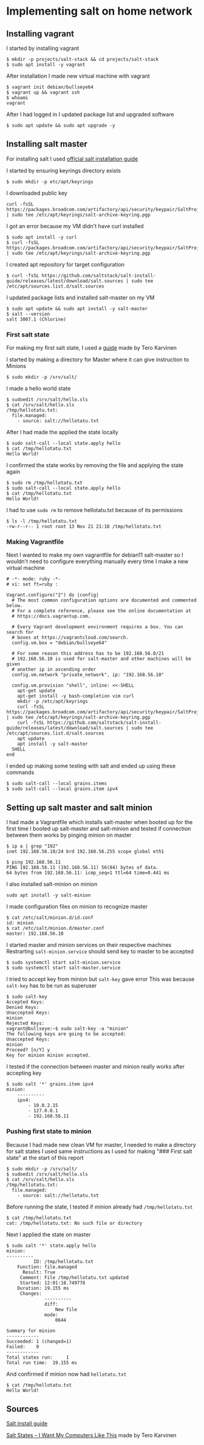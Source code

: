 # Implementing salt on home network

## Installing vagrant

I started by installing vagrant 

	$ mkdir -p projects/salt-stack && cd projects/salt-stack
	$ sudo apt install -y vagrant

After installation I made new virtual machine with vagrant

	$ vagrant init debian/bullseye64
	$ vagrant up && vagrant ssh
	$ whoami
	vagrant

After I had logged in I updated package list and upgraded software

	$ sudo apt update && sudo apt upgrade -y

## Installing salt master

For installing salt I used [official salt installation guide](https://docs.saltproject.io/salt/install-guide/en/latest/topics/install-by-operating-system/linux-deb.html)

I started by ensuring keyrings directory exists

    $ sudo mkdir -p etc/apt/keyrings

I downloaded public key
	
	curl -fsSL https://packages.broadcom.com/artifactory/api/security/keypair/SaltProjectKey/public | sudo tee /etc/apt/keyrings/salt-archive-keyring.pgp

I got an error because my VM didn't have curl installed

	$ sudo apt install -y curl
	$ curl -fsSL https://packages.broadcom.com/artifactory/api/security/keypair/SaltProjectKey/public | sudo tee /etc/apt/keyrings/salt-archive-keyring.pgp

I created apt repository for target configuration

	$ curl -fsSL https://github.com/saltstack/salt-install-guide/releases/latest/download/salt.sources | sudo tee /etc/apt/sources.list.d/salt.sources

I updated package lists and installed salt-master on my VM

	$ sudo apt update && sudo apt install -y salt-master
	$ salt --version
	salt 3007.1 (Chlorine)

### First salt state

For making my first salt state, I used a [guide](https://terokarvinen.com/2018/salt-states-i-want-my-computers-like-this/) made by Tero Karvinen

I started by making a directory for Master where it can give instruction to Minions

	$ sudo mkdir -p /srv/salt/

I made a hello world state

	$ sudoedit /srv/salt/hello.sls
	$ cat /srv/salt/hello.sls
	/tmp/hellotatu.txt:
	  file.managed:
	    - source: salt://hellotatu.txt

After I had made the applied the state locally

	$ sudo salt-call --local state.apply hello
	$ cat /tmp/hellotatu.txt
	Hello World!

I confirmed the state works by removing the file and applying the state again

	$ sudo rm /tmp/hellotatu.txt
	$ sudo salt-call --local state.apply hello
	$ cat /tmp/hellotatu.txt
	Hello World!

I had to use `sudo rm` to remove hellotatu.txt because of its permissions

	$ ls -l /tmp/hellotatu.txt
	-rw-r--r-- 1 root root 13 Nov 21 21:18 /tmp/hellotatu.txt

### Making Vagrantfile

Next I wanted to make my own vagrantfile for debian11 salt-master so I wouldn't need to configure everything manually every time I make a new virtual machine

    # -*- mode: ruby -*-
    # vi: set ft=ruby :

    Vagrant.configure("2") do |config|
      # The most common configuration options are documented and commented below.
      # For a complete reference, please see the online documentation at
      # https://docs.vagrantup.com.

      # Every Vagrant development environment requires a box. You can search for
      # boxes at https://vagrantcloud.com/search.
      config.vm.box = "debian/bullseye64"
      
      # For some reason this address has to be 192.168.56.0/21
      # 192.168.56.10 is used for salt-master and other machines will be given
      # another ip in ascending order
      config.vm.network "private_network", ip: "192.168.56.10"

      config.vm.provision "shell", inline: <<-SHELL
        apt-get update
        apt-get install -y bash-completion vim curl
        mkdir -p /etc/apt/keyrings
        curl -fsSL https://packages.broadcom.com/artifactory/api/security/keypair/SaltProjectKey/public | sudo tee /etc/apt/keyrings/salt-archive-keyring.pgp
        curl -fsSL https://github.com/saltstack/salt-install-guide/releases/latest/download/salt.sources | sudo tee /etc/apt/sources.list.d/salt.sources
        apt update
        apt install -y salt-master
      SHELL
    end


I ended up making some testing with salt and ended up using these commands

    $ sudo salt-call --local grains.items
    $ sudo salt-call --local grains.item ipv4

## Setting up salt master and salt minion

I had made a Vagrantfile which installs salt-master when booted up for the first time
I booted up salt-master and salt-minion and tested if connection between them works by pinging minion on master

    $ ip a | grep "192"
    inet 192.168.56.10/24 brd 192.168.56.255 scope global eth1

    $ ping 192.168.56.11
    PING 192.168.56.11 (192.168.56.11) 56(84) bytes of data.
    64 bytes from 192.168.56.11: icmp_seq=1 ttl=64 time=0.441 ms

I also installed salt-minion on minion

    sudo apt install -y salt-minion

I made configuration files on minion to recognize master

    $ cat /etc/salt/minion.d/id.conf
    id: minion
    $ cat /etc/salt/minion.d/master.conf
    master: 192.168.56.10

I started master and minion services on their respective machines
Restrarting `salt-minion.service` should send key to master to be accepted

    $ sudo systemctl start salt-minion.service
    $ sudo systemctl start salt-master.service

I tried to accept key from minion but `salt-key` gave error
This was because `salt-key` has to be run as superuser

    $ sudo salt-key
    Accepted Keys:
    Denied Keys:
    Unaccepted Keys:
    minion
    Rejected Keys:
    vagrant@bullseye:~$ sudo salt-key -a "minion"
    The following keys are going to be accepted:
    Unaccepted Keys:
    minion
    Proceed? [n/Y] y
    Key for minion minion accepted.

I tested if the connection between master and minion really works after accepting key

    $ sudo salt '*' grains.item ipv4
    minion:
        ----------
        ipv4:
            - 10.0.2.15
            - 127.0.0.1
            - 192.168.56.11

### Pushing first state to minion

Because I had made new clean VM for master, I needed to make a directory for salt states
I used same instructions as I used for making "### First salt state" at the start of this report 
    
	$ sudo mkdir -p /srv/salt/
	$ sudoedit /srv/salt/hello.sls
	$ cat /srv/salt/hello.sls
	/tmp/hellotatu.txt:
	  file.managed:
	    - source: salt://hellotatu.txt

Before running the state, I tested if minion already had `/tmp/hellotatu.txt`

    $ cat /tmp/hellotatu.txt
    cat: /tmp/hellotatu.txt: No such file or directory

Next I applied the state on master

    $ sudo salt '*' state.apply hello
    minion:
    ----------
              ID: /tmp/hellotatu.txt
        Function: file.managed
          Result: True
         Comment: File /tmp/hellotatu.txt updated
         Started: 12:01:18.749778
        Duration: 19.155 ms
         Changes:
                  ----------
                  diff:
                      New file
                  mode:
                      0644
    
    Summary for minion
    ------------
    Succeeded: 1 (changed=1)
    Failed:    0
    ------------
    Total states run:     1
    Total run time:  19.155 ms

And confirmed if minion now had `hellotatu.txt`

    $ cat /tmp/hellotatu.txt
    Hello World!

## Sources


[Salt install guide](https://docs.saltproject.io/salt/install-guide/en/latest/topics/install-by-operating-system/linux-deb.html)

[Salt States – I Want My Computers Like This](https://terokarvinen.com/2018/salt-states-i-want-my-computers-like-this/) made by Tero Karvinen
